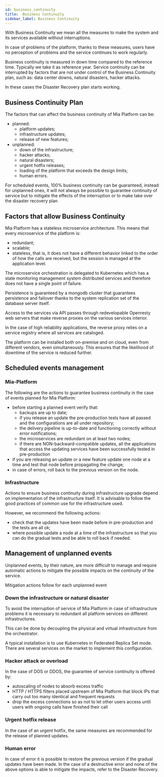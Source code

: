 ```yaml
---
id: business_continuity
title:  Business Continuity
sidebar_label: Business Continuity
---
```

With Business Continuity we mean all the measures to make the system and its services
available without interruptions.

In case of problems of the platform, thanks to these measures, users have no perception of problems
and the service continues to work regularly.

Business continuity is measured in down time compared to the reference time. Typically we take it as
reference year. Service continuity can be interrupted by factors that are not under control
of the Business Continuity plan, such as: data center downs, natural disasters, hacker attacks.

In these cases the Disaster Recovery plan starts working.

## Business Continuity Plan

The factors that can affect the business continuity of Mia Platform can be:

- planned:
  - platform updates;
  - infrastructure updates;
  - release of new features;
- unplanned:
  - down of the infrastructure;
  - hacker attacks;
  - natural disasters;
  - urgent hotfix releases;
  - loading of the platform that exceeds the design limits;
  - human errors.

For scheduled events, 100% business continuity can be guaranteed, instead for unplanned ones,
it will not always be possible to guarantee continuity of service but to mitigate the effects of the interruption or to make
take over the disaster recovery plan

## Factors that allow Business Continuity

Mia Platform has a stateless microservice architecture. This means that every microservice of the platform is:

- redundant;
- scalable;
- stateless, that is, it does not have a different behavior linked to the order of how the calls are received, but the session is managed
at the application level.

The microservice orchestration is delegated to Kubernetes which has a state monitoring management system
distributed services and therefore does not have a single point of failure.

Persistence is guaranteed by a mongodb cluster that guarantees persistence and failover thanks to the system
replication set of the database server itself.

Access to the services via API passes through redevelopable Openresty web servers that make reverse proxies on the various services
interior.

In the case of high reliability applications, the reverse proxy relies on a service registry where all
services are cataloged.

The platform can be installed both on-premise and on cloud, even from different vendors, even simultaneously.
This ensures that the likelihood of downtime of the service is reduced further.

## Scheduled events management

### Mia-Platform

The following are the actions to guarantee business continuity in the case of events planned for Mia Platform:

- before starting a planned event verify that:
  - backups are up to date;
  - if you release an update the pre-production tests have all passed and the configurations are all under repository;
  - the delivery pipeline is up-to-date and functioning correctly without error notifications;
  - the microservices are redundant on at least two nodes;
  - if there are NON-backward-compatible updates, all the applications that access the updating services have been successfully tested in pre-production
- if you are releasing an update or a new feature update one node at a time and test that node before propagating the change;
- in case of errors, roll back to the previous version on the node.

### Infrastructure

Actions to ensure business continuity during infrastructure upgrade depend on implementation
of the infrastructure itself. It is advisable to follow the good practices of common use for the infrastructure used.

However, we recommend the following actions:

- check that the updates have been made before in pre-production and the tests are all ok;
- where possible update a node at a time of the infrastructure so that you can do the gradual tests and be able to roll back
  if needed.

## Management of unplanned events

Unplanned events, by their nature, are more difficult to manage and require automatic actions to mitigate
the possible impacts on the continuity of the service.

Mitigation actions follow for each unplanned event

### Down the infrastructure or natural disaster

To avoid the interruption of service of Mia Platform in case of infrastructure problems it is necessary to redundant
all platform services on different infrastructures.

This can be done by decoupling the physical and virtual infrastructure from the orchestrator.

A typical installation is to use Kubernetes in Federated Replica Set mode. There are several services on the market
to implement this configuration.

### Hacker attack or overload

In the case of DOS or DDOS, the guarantee of service continuity is offered by:

- autoscaling of nodes to absorb excess traffic
- HTTP / HTTPS filters placed upstream of Mia Platform that block IPs that carry out too many identical and frequent requests
- drop the excess connections so as not to let other users access until users with ongoing calls have finished their call

### Urgent hotfix release

In the case of an urgent hotfix, the same measures are recommended for the release of planned updates.

### Human error

In case of error it is possible to restore the previous version if the gradual updates have been made.
In the case of a destructive error and none of the above options is able to mitigate the impacts, refer to the Disaster Recovery.